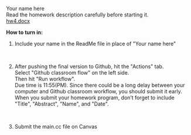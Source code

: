 Your name here <br>
Read the homework description carefully before starting it. <br>
[hw4.docx](https://github.com/rampurgeCSUMB/hw4_C_TEMPLATE/files/14394672/hw4.docx)



<strong>How to turn in:</strong>
1. Include your name in the ReadMe file in place of "Your name here" <br>
<br>

2. After pushing the final version to Github, hit the "Actions" tab. <br>
Select "Github classroom flow" on the left side. <br>
Then hit "Run workflow". <br>
Due time is 11:55(PM). Since there could be a long delay between your computer and Github classroom workflow, you should submit it early. <br>
When you submit your homework program, don’t forget to include "Title", "Abstract", "Name", and "Date". <br>
<br>

3. Submit the main.cc file on Canvas
